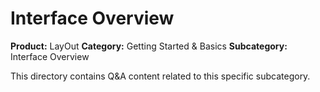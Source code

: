 # Interface Overview

**Product:** LayOut
**Category:** Getting Started & Basics
**Subcategory:** Interface Overview

This directory contains Q&A content related to this specific subcategory.
